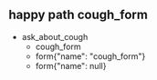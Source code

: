 ## happy path cough_form
* ask_about_cough
    - cough_form
    - form{"name": "cough_form"}
    - form{"name": null}